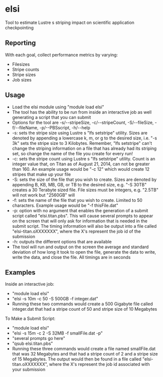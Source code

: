 elsi
==================

Tool to estimate Lustre s striping impact on scientific application checkpointing

## Reporting

With each goal, collect performance metrics by varying:

* Filesizes
* Stripe counts
* Stripe sizes
* Job sizes

## Usage

* Load the elsi module using "module load elsi"
* The tool has the ability to be run from inside an interactive job as well generating a script that you can submit
* Options for the tool are -s/--stripeSize, -c/--stripeCount, -S/--fileSize, -f/--fileName, -p/--PBSscript, -h/--help 
* -s: sets the stripe size using Lustre s "lfs setstripe" utility. Sizes are denoted by appending a lowercase k, m, or g to the desired size, i.e. "-s 3k" sets the stripe size to 3 Kilobytes. Remember, "lfs setstripe" can't change the striping information on a file that has already had its striping set, so change the name of the file you create for every run!
* -c: sets the stripe count using Lustre s "lfs setstripe" utility. Count is an integer value that, on Titan as of August 21, 2014, can not be greater than 160. An example usage would be "-c 12" which would create 12 stripes that make up your file
* -S: sets the size of the file that you wish to create. Sizes are denoted by appending B, KB, MB, GB, or TB to the desired size, e.g. "-S 30TB" creates a 30 Terabyte sized file. File sizes must be integers, e.g. "2.5TB" will not work but "2560GB" will
* -f: sets the name of the file that you wish to create. Limited to 50 characters. Example usage would be "-f thisFile.dat"
* -p: option with no argument that enables the generation of a submit script called "elsi.titan.pbs". This will cause several prompts to appear on the screen that will only ask for information that is needed in the submit script. The timing information will also be output into a file called "elsi-titan.oXXXXXXX", where the X's represent the job id of the submission
* -h: outputs the different options that are available
* The tool will run and output on the screen the average and standard deviation of how long it took to open the file, generate the data to write, write the data, and close the file. All timings are in seconds

## Examples 

Inside an interactive job:

* "module load elsi"
* "elsi -s 10m -c 50 -S 500GB -f integer.dat"
* Running these two commands would create a 500 Gigabyte file called integer.dat that had a stripe count of 50 and stripe size of 10 Megabytes

To Make a Submit Script:

* "module load elsi"
* "elsi -s 15m -c 2 -S 32MB -f smallFile.dat -p"
* "several prompts go here"
* "qsub elsi.titan.pbs"
* Running these three commands would create a file named smallFile.dat that was 32 Megabytes and that had a stripe count of 2 and a stripe size of 15 Megabytes. The output would then be found in a file called "elsi-titan.oXXXXXXX", where the X's represent the job id associated with your submission
 
